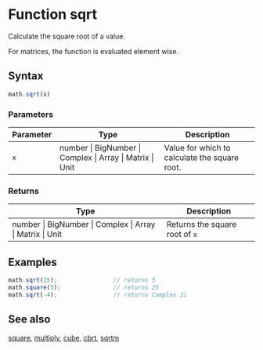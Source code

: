 <!-- Note: This file is automatically generated from source code comments. Changes made in this file will be overridden. -->

# Function sqrt

Calculate the square root of a value.

For matrices, the function is evaluated element wise.


## Syntax

```js
math.sqrt(x)
```

### Parameters

Parameter | Type | Description
--------- | ---- | -----------
`x` | number &#124; BigNumber &#124; Complex &#124; Array &#124; Matrix &#124; Unit |  Value for which to calculate the square root.

### Returns

Type | Description
---- | -----------
number &#124; BigNumber &#124; Complex &#124; Array &#124; Matrix &#124; Unit |  Returns the square root of `x`


## Examples

```js
math.sqrt(25);                // returns 5
math.square(5);               // returns 25
math.sqrt(-4);                // returns Complex 2i
```


## See also

[square](square.md),
[multiply](multiply.md),
[cube](cube.md),
[cbrt](cbrt.md),
[sqrtm](sqrtm.md)
